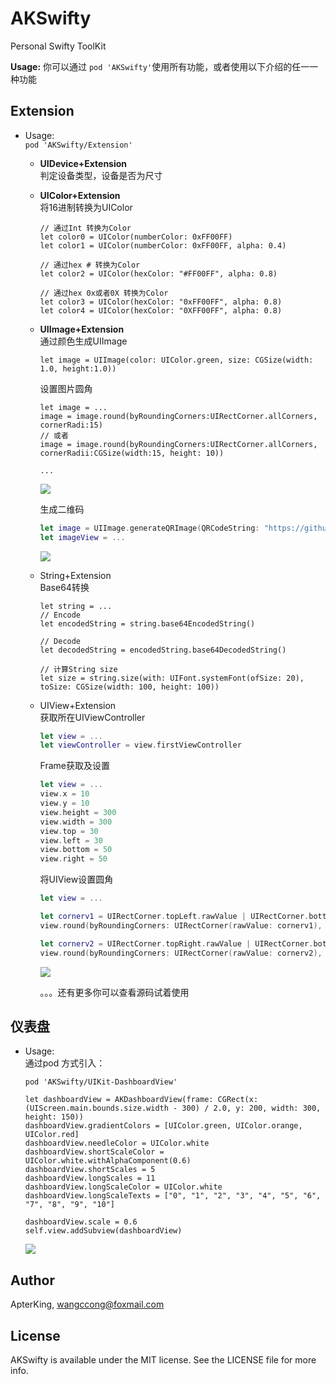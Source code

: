 # AKSwifty
Personal Swifty ToolKit

**Usage:** 你可以通过 ``` pod 'AKSwifty' ```使用所有功能，或者使用以下介绍的任一一种功能
## Extension
- Usage:  
	``` pod 'AKSwifty/Extension' ```
	
	- **UIDevice+Extension**   
		判定设备类型，设备是否为尺寸
	- **UIColor+Extension**   
		将16进制转换为UIColor  
		
		``` swifty
		// 通过Int 转换为Color
		let color0 = UIColor(numberColor: 0xFF00FF)
		let color1 = UIColor(numberColor: 0xFF00FF, alpha: 0.4)
			
		// 通过hex # 转换为Color
		let color2 = UIColor(hexColor: "#FF00FF", alpha: 0.8)
			
		// 通过hex 0x或者0X 转换为Color
		let color3 = UIColor(hexColor: "0xFF00FF", alpha: 0.8)
		let color4 = UIColor(hexColor: "0XFF00FF", alpha: 0.8)
		```
	- **UIImage+Extension**  
		通过颜色生成UIImage  
		
		``` Swifty
		let image = UIImage(color: UIColor.green, size: CGSize(width: 1.0, height:1.0))
		```  
		
		设置图片圆角  
		
		``` swifty   
		let image = ...
		image = image.round(byRoundingCorners:UIRectCorner.allCorners, cornerRadi:15)
		// 或者
		image = image.round(byRoundingCorners:UIRectCorner.allCorners, cornerRadii:CGSize(width:15, height: 10))
		
		...
		```
		![](http://ww1.sinaimg.cn/large/92ce04b2gy1ffh8ip2m5wj20ke0cqq5y.jpg)
		
		生成二维码
		
		``` swift
		let image = UIImage.generateQRImage(QRCodeString: "https://github.com/ApterKing/AKSwifty", logo: UIImage(named: "logo"), size: CGSize(width: 1024, height: 1024))
		let imageView = ...
		```  
		![](http://ww1.sinaimg.cn/large/92ce04b2gy1ffh90r3y68j20em0bqwfz.jpg)
		
	- String+Extension  
		Base64转换
		
		``` swifty
		let string = ...
		// Encode
		let encodedString = string.base64EncodedString()
		
		// Decode
		let decodedString = encodedString.base64DecodedString()
		
		// 计算String size
		let size = string.size(with: UIFont.systemFont(ofSize: 20), toSize: CGSize(width: 100, height: 100))
		```
	- UIView+Extension  
		获取所在UIViewController  
		
		``` swift
		let view = ...
		let viewController = view.firstViewController
		```
		
		Frame获取及设置  
		
		``` swift
		let view = ...
		view.x = 10
		view.y = 10
		view.height = 300
		view.width = 300
		view.top = 30
		view.left = 30
		view.bottom = 50
		view.right = 50
		```
		
		将UIView设置圆角
		
		``` swift
		let view = ...
		
		let cornerv1 = UIRectCorner.topLeft.rawValue | UIRectCorner.bottomRight.rawValue
        view.round(byRoundingCorners: UIRectCorner(rawValue: cornerv1), cornerRadi: 45)
        
       let cornerv2 = UIRectCorner.topRight.rawValue | UIRectCorner.bottomLeft.rawValue | UIRectCorner.bottomRight.rawValue
        view.round(byRoundingCorners: UIRectCorner(rawValue: cornerv2), cornerRadii: CGSize(width: 45, height: 45))
		```  
		![](http://ww1.sinaimg.cn/large/92ce04b2gy1ffh9mwedvcj20ke08g74h.jpg)
		
		。。。还有更多你可以查看源码试着使用
		
## 仪表盘
- Usage:   
	通过pod 方式引入：  
	```
	pod 'AKSwifty/UIKit-DashboardView' 
	```

	``` swifty
	let dashboardView = AKDashboardView(frame: CGRect(x: (UIScreen.main.bounds.size.width - 300) / 2.0, y: 200, width: 300, height: 150))
   dashboardView.gradientColors = [UIColor.green, UIColor.orange, UIColor.red]
   dashboardView.needleColor = UIColor.white
   dashboardView.shortScaleColor = UIColor.white.withAlphaComponent(0.6)
   dashboardView.shortScales = 5
   dashboardView.longScales = 11
   dashboardView.longScaleColor = UIColor.white
   dashboardView.longScaleTexts = ["0", "1", "2", "3", "4", "5", "6", "7", "8", "9", "10"]
        
   dashboardView.scale = 0.6
   self.view.addSubview(dashboardView)
	```  
	![](http://ww1.sinaimg.cn/large/92ce04b2gy1ffh640nrbaj20ks0bsmyj.jpg)
	
## Author

ApterKing, wangccong@foxmail.com

## License

AKSwifty is available under the MIT license. See the LICENSE file for more info.